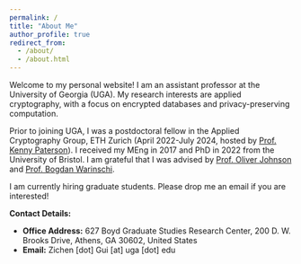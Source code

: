 ```yaml
---
permalink: /
title: "About Me"
author_profile: true
redirect_from: 
  - /about/
  - /about.html
---
```


Welcome to my personal website! I am an assistant professor at the University of Georgia (UGA). My research interests are applied cryptography, with a focus on encrypted databases and privacy-preserving computation.

Prior to joining UGA, I was a postdoctoral fellow in the Applied Cryptography Group, ETH Zurich (April 2022-July 2024, hosted by [Prof. Kenny Paterson](https://inf.ethz.ch/people/person-detail.paterson.html)). I received my MEng in 2017 and PhD in 2022 from the University of Bristol. I am grateful that I was advised by [Prof. Oliver Johnson](https://people.maths.bris.ac.uk/~maotj/) and [Prof. Bogdan Warinschi](https://www.bristol.ac.uk/people/person/Bogdan-Warinschi-65c61a03-5030-4d74-a164-c1b524269868/).

I am currently hiring graduate students. Please drop me an email if you are interested!

**Contact Details:**
- **Office Address:** 627 Boyd Graduate Studies Research Center, 200 D. W. Brooks Drive, Athens, GA 30602, United States
- **Email:** Zichen [dot] Gui [at] uga [dot] edu
